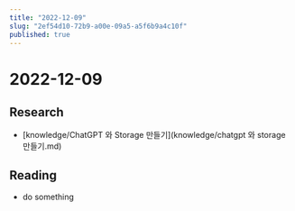 ```yaml
---
title: "2022-12-09"
slug: "2ef54d10-72b9-a00e-09a5-a5f6b9a4c10f"
published: true
---
```


# 2022-12-09

## Research

- [knowledge/ChatGPT 와 Storage 만들기](knowledge/chatgpt 와 storage 만들기.md)

## Reading

- do something